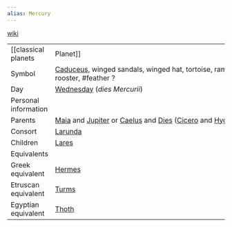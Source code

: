 ```yaml
---
alias: Mercury
---
```

[wiki](https://en.wikipedia.org/wiki/Mercury_(mythology))

|   |   |
|---|---|
|[[classical planets|Planet]]|[[Mercury (planet)\|Mercury]]|
|Symbol|[Caduceus](https://en.wikipedia.org/wiki/Caduceus "Caduceus"), winged sandals, winged hat, tortoise, ram and rooster, #feather ?|
|Day|[Wednesday](https://en.wikipedia.org/wiki/Wednesday "Wednesday") (_dies Mercurii_)|
|Personal information|   |
|Parents|[Maia](https://en.wikipedia.org/wiki/Maia_(mythology) "Maia (mythology)") and [Jupiter](https://en.wikipedia.org/wiki/Jupiter_(mythology) "Jupiter (mythology)") or [Caelus](https://en.wikipedia.org/wiki/Caelus "Caelus") and [Dies](https://en.wikipedia.org/wiki/Dies_(deity) "Dies (deity)") ([Cicero](https://en.wikipedia.org/wiki/Cicero "Cicero") and [Hyginus](https://en.wikipedia.org/wiki/Hyginus "Hyginus"))|
|Consort|[Larunda](https://en.wikipedia.org/wiki/Larunda "Larunda")|
|Children|[Lares](https://en.wikipedia.org/wiki/Lares "Lares")|
|Equivalents|   |
|Greek equivalent|[Hermes](https://en.wikipedia.org/wiki/Hermes "Hermes")|
|Etruscan equivalent|[Turms](https://en.wikipedia.org/wiki/Turms "Turms")|
|Egyptian equivalent|[Thoth](https://en.wikipedia.org/wiki/Thoth)|



